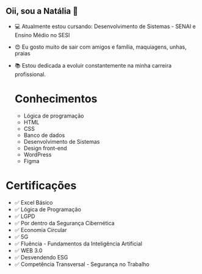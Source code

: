 ## Oii, sou a Natália 🥰


- 💻 Atualmente estou cursando: Desenvolvimento de Sistemas - SENAI e Ensino Médio no SESI
- 😍 Eu gosto muito de sair com amigos e família, maquiagens, unhas, praias
- 📚 Estou dedicada a evoluir constantemente na minha carreira profissional.

  # Conhecimentos
  - Lógica de programação
  - HTML
  - CSS
  - Banco de dados
  - Desenvolvimento de Sistemas
  - Design front-end
  - WordPress
  - Figma
  
# Certificações
- ✅ Excel Básico
- ✅ Lógica de Programação
- ✅ LGPD
- ✅ Por dentro da Segurança Cibernética
- ✅ Economia Circular
- ✅ 5G
- ✅ Fluência - Fundamentos da Inteligência Artificial
- ✅ WEB 3.0
- ✅ Desvendendo ESG
- ✅ Competência Transversal - Segurança no Trabalho
